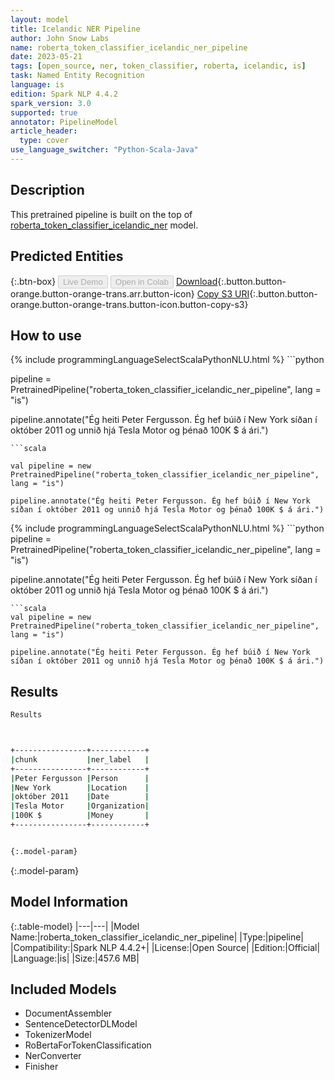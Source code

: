```yaml
---
layout: model
title: Icelandic NER Pipeline
author: John Snow Labs
name: roberta_token_classifier_icelandic_ner_pipeline
date: 2023-05-21
tags: [open_source, ner, token_classifier, roberta, icelandic, is]
task: Named Entity Recognition
language: is
edition: Spark NLP 4.4.2
spark_version: 3.0
supported: true
annotator: PipelineModel
article_header:
  type: cover
use_language_switcher: "Python-Scala-Java"
---
```


## Description

This pretrained pipeline is built on the top of [roberta_token_classifier_icelandic_ner](https://nlp.johnsnowlabs.com/2021/12/06/roberta_token_classifier_icelandic_ner_is.html) model.

## Predicted Entities



{:.btn-box}
<button class="button button-orange" disabled>Live Demo</button>
<button class="button button-orange" disabled>Open in Colab</button>
[Download](https://s3.amazonaws.com/auxdata.johnsnowlabs.com/public/models/roberta_token_classifier_icelandic_ner_pipeline_is_4.4.2_3.0_1684652336165.zip){:.button.button-orange.button-orange-trans.arr.button-icon}
[Copy S3 URI](s3://auxdata.johnsnowlabs.com/public/models/roberta_token_classifier_icelandic_ner_pipeline_is_4.4.2_3.0_1684652336165.zip){:.button.button-orange.button-orange-trans.button-icon.button-copy-s3}

## How to use

<div class="tabs-box" markdown="1">
{% include programmingLanguageSelectScalaPythonNLU.html %}
```python

pipeline = PretrainedPipeline("roberta_token_classifier_icelandic_ner_pipeline", lang = "is")

pipeline.annotate("Ég heiti Peter Fergusson. Ég hef búið í New York síðan í október 2011 og unnið hjá Tesla Motor og þénað 100K $ á ári.")
```
```scala

val pipeline = new PretrainedPipeline("roberta_token_classifier_icelandic_ner_pipeline", lang = "is")

pipeline.annotate("Ég heiti Peter Fergusson. Ég hef búið í New York síðan í október 2011 og unnið hjá Tesla Motor og þénað 100K $ á ári.")
```
</div>

<div class="tabs-box" markdown="1">
{% include programmingLanguageSelectScalaPythonNLU.html %}
```python
pipeline = PretrainedPipeline("roberta_token_classifier_icelandic_ner_pipeline", lang = "is")

pipeline.annotate("Ég heiti Peter Fergusson. Ég hef búið í New York síðan í október 2011 og unnið hjá Tesla Motor og þénað 100K $ á ári.")
```
```scala
val pipeline = new PretrainedPipeline("roberta_token_classifier_icelandic_ner_pipeline", lang = "is")

pipeline.annotate("Ég heiti Peter Fergusson. Ég hef búið í New York síðan í október 2011 og unnið hjá Tesla Motor og þénað 100K $ á ári.")
```
</div>

## Results

```bash
Results



+----------------+------------+
|chunk           |ner_label   |
+----------------+------------+
|Peter Fergusson |Person      |
|New York        |Location    |
|október 2011    |Date        |
|Tesla Motor     |Organization|
|100K $          |Money       |
+----------------+------------+


{:.model-param}
```

{:.model-param}
## Model Information

{:.table-model}
|---|---|
|Model Name:|roberta_token_classifier_icelandic_ner_pipeline|
|Type:|pipeline|
|Compatibility:|Spark NLP 4.4.2+|
|License:|Open Source|
|Edition:|Official|
|Language:|is|
|Size:|457.6 MB|

## Included Models

- DocumentAssembler
- SentenceDetectorDLModel
- TokenizerModel
- RoBertaForTokenClassification
- NerConverter
- Finisher
